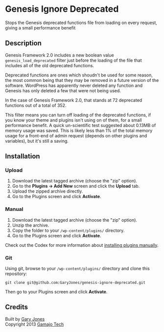 # Genesis Ignore Deprecated

Stops the Genesis deprecated functions file from loading on every request, giving a small performance benefit

## Description 

Genesis Framework 2.0 includes a new boolean value `genesis_load_deprecated` filter just before the loading of the file that includes all of the old deprecated functions. 

Deprecated functions are ones which shoudn't be used for some reason, the most common being that they may be removed in a future version of the software. WordPress has apparently never deleted any function and Genesis has only deleted a few that were not being used.

In the case of Genesis Framework 2.0, that stands at 72 deprecated functions out of a total of 352.

This filter means you can turn off loading of the deprecated functions, if you know your theme and plugins isn't using on of them, for a small performance benefit. A quick un-scientific test suggested about 0.13MB of memory usage was saved. This is likely less than 1% of the total memory usage for a front-end of admin request (depends on other plugins and variables), but it's still a saving.

## Installation

### Upload

1. Download the latest tagged archive (choose the "zip" option).
2. Go to the __Plugins -> Add New__ screen and click the __Upload__ tab.
3. Upload the zipped archive directly.
4. Go to the Plugins screen and click __Activate__.

### Manual

1. Download the latest tagged archive (choose the "zip" option).
2. Unzip the archive.
3. Copy the folder to your `/wp-content/plugins/` directory.
4. Go to the Plugins screen and click __Activate__.

Check out the Codex for more information about [installing plugins manually](http://codex.wordpress.org/Managing_Plugins#Manual_Plugin_Installation).

### Git

Using git, browse to your `/wp-content/plugins/` directory and clone this repository:

`git clone git@github.com:GaryJones/genesis-ignore-deprecated.git`

Then go to your Plugins screen and click __Activate__.

## Credits

Built by [Gary Jones](https://twitter.com/GaryJ)  
Copyright 2013 [Gamajo Tech](http://gamajo.com/)
